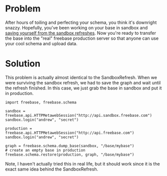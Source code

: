 # Problem #
After hours of toiling and perfecting your schema, you think it's downright snazzy. Hopefully, you've been working on your base in sandbox and [saving yourself from the sandbox refreshes](SandboxRefresh.md). Now you're ready to transfer the base into the "real" freebase production server so that anyone can use your cool schema and upload data.

# Solution #
This problem is actually almost identical to the SandboxRefresh. When we were surviving the sandbox refresh, we had to save the graph and wait until the refresh finished. In this case, we just grab the base in sandbox and put it in production.
```
import freebase, freebase.schema

sandbox = freebase.api.HTTPMetawebSession("http://api.sandbox.freebase.com")
sandbox.login("andrew", "secret")

production = freebase.api.HTTPMetawebSession("http://api.freebase.com")
sandbox.login("andrew", "secret")

graph = freebase.schema.dump_base(sandbox, "/base/mybase")
# create an empty base in production
freebase.schema.restore(production, graph, "/base/mybase")
```

Note, I haven't actually tried this in real life, but it should work since it is the exact same idea behind the SandboxRefresh.